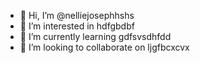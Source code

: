 - 👋 Hi, I’m @nelliejosephhshs
- 👀 I’m interested in hdfgbdbf
- 🌱 I’m currently learning gdfsvsdhfdd
- 💞️ I’m looking to collaborate on ljgfbcxcvx


<!---
nelliejosephhshs/nelliejosephhshs is a ✨ special ✨ repository because its `README.md` (this file) appears on your GitHub profile.
You can click the Preview link to take a look at your changes.
--->
